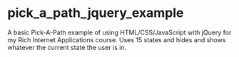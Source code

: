 # pick_a_path_jquery_example
A basic Pick-A-Path example of using HTML/CSS/JavaScript with jQuery for my Rich Internet Applications course.  Uses 15 states and hides and shows whatever the current state the user is in.
